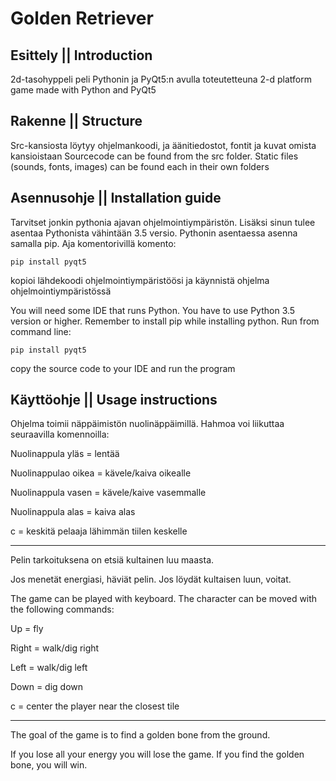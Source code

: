 # Golden Retriever

## Esittely || Introduction
2d-tasohyppeli peli Pythonin ja PyQt5:n avulla toteutetteuna
2-d platform game made with Python and PyQt5

## Rakenne || Structure
Src-kansiosta löytyy ohjelmankoodi, ja äänitiedostot, fontit ja kuvat omista kansioistaan
Sourcecode can be found from the src folder. Static files (sounds, fonts, images) can be found each in their own folders 

## Asennusohje || Installation guide
Tarvitset jonkin pythonia ajavan ohjelmointiympäristön. Lisäksi sinun tulee asentaa Pythonista vähintään 3.5 versio. Pythonin asentaessa asenna samalla pip. Aja komentorivillä komento:

```
pip install pyqt5
```

kopioi lähdekoodi ohjelmointiympäristöösi ja käynnistä ohjelma ohjelmointiympäristössä

You will need some IDE that runs Python. You have to use Python 3.5 version or higher. Remember to install pip while installing python. Run from command line:

```
pip install pyqt5
```

copy the source code to your IDE and run the program

## Käyttöohje || Usage instructions
Ohjelma toimii näppäimistön nuolinäppäimillä.
Hahmoa voi liikuttaa seuraavilla komennoilla:

Nuolinappula yläs = lentää

Nuolinappulao oikea = kävele/kaiva oikealle

Nuolinappula vasen = kävele/kaive vasemmalle

Nuolinappula alas = kaiva alas

c = keskitä pelaaja lähimmän tiilen keskelle

--------------------------------------------------------

Pelin tarkoituksena on etsiä kultainen luu maasta.

Jos menetät energiasi, häviät pelin. Jos löydät kultaisen luun, voitat.

The game can be played with keyboard.
The character can be moved with the following commands:

Up = fly

Right = walk/dig right

Left = walk/dig left

Down = dig down

c = center the player near the closest tile

--------------------------------------------------------

The goal of the game is to find a golden bone from the ground.

If you lose all your energy you will lose the game. If you find the golden bone, you will win.


